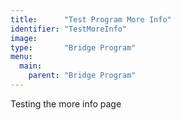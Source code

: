 ```yaml
---
title:      "Test Program More Info"
identifier: "TestMoreInfo"
image:      
type:       "Bridge Program"
menu:
  main:
    parent: "Bridge Program"
---
```


Testing the more info page

